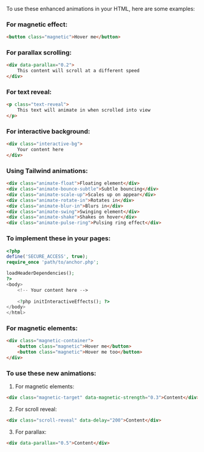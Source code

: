 To use these enhanced animations in your HTML, here are some examples:

### For magnetic effect:

```html
<button class="magnetic">Hover me</button>
```

### For parallax scrolling:

```html
<div data-parallax="0.2">
    This content will scroll at a different speed
</div>
```

### For text reveal:

```html
<p class="text-reveal">
    This text will animate in when scrolled into view
</p>
```

### For interactive background:

```html
<div class="interactive-bg">
    Your content here
</div>
```

### Using Tailwind animations:

```html
<div class="animate-float">Floating element</div>
<div class="animate-bounce-subtle">Subtle bouncing</div>
<div class="animate-scale-up">Scales up on appear</div>
<div class="animate-rotate-in">Rotates in</div>
<div class="animate-blur-in">Blurs in</div>
<div class="animate-swing">Swinging element</div>
<div class="animate-shake">Shakes on hover</div>
<div class="animate-pulse-ring">Pulsing ring effect</div>
```

### To implement these in your pages:

```php
<?php
define('SECURE_ACCESS', true);
require_once 'path/to/anchor.php';

loadHeaderDependencies();
?>
<body>
    <!-- Your content here -->
    
    <?php initInteractiveEffects(); ?>
</body>
</html>
```

### For magnetic elements:

```html
<div class="magnetic-container">
    <button class="magnetic">Hover me</button>
    <button class="magnetic">Hover me too</button>
</div>
```
### To use these new animations:

1. For magnetic elements:

```html
<div class="magnetic-target" data-magnetic-strength="0.3">Content</div>
```

2. For scroll reveal:

```html
<div class="scroll-reveal" data-delay="200">Content</div>
```

3. For parallax:

```html
<div data-parallax="0.5">Content</div>
```